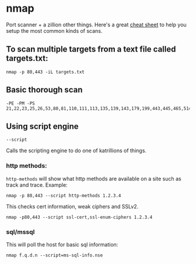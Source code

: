 # nmap
Port scanner + a zillion other things. Here's a great [cheat sheet](https://pentestlab.wordpress.com/2012/08/17/nmap-cheat-sheet/) to help you setup the most common kinds of scans.
 
## To scan multiple targets from a text file called targets.txt:

    nmap -p 80,443 -iL targets.txt
     
## Basic thorough scan
 
    -PE -PM -PS 21,22,23,25,26,53,80,81,110,111,113,135,139,143,179,199,443,445,465,514,548,554,587,993,995
    
## Using script engine

`--script`

Calls the scripting engine to do one of katrillions of things.
 
### http methods: 
 
`http-methods`
will show what http methods are available on a site such as track and trace.  Example:

    nmap -p 80,443 --script http-methods 1.2.3.4
 
This checks cert information, weak ciphers and SSLv2.

    nmap -p80,443 --script ssl-cert,ssl-enum-ciphers 1.2.3.4

### sql/mssql

This will poll the host for basic sql information:

    nmap f.q.d.n --script=ms-sql-info.nse 
    
 